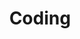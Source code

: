 ---
title: Coding
description: Coding everything, more than golang, rust, DIY, AI~ 
image: /site/cate-coding.png

# Badge style
style:
    background: "#b895c4"
    color: "#111f2c"
---